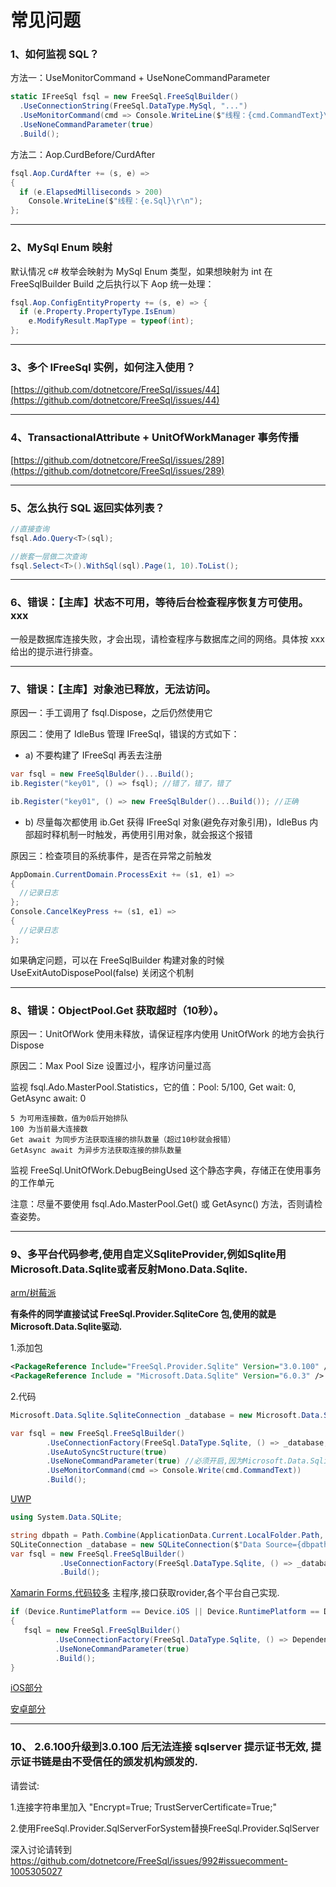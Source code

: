 # 常见问题
### 1、如何监视 SQL？

方法一：UseMonitorCommand + UseNoneCommandParameter
```csharp
static IFreeSql fsql = new FreeSql.FreeSqlBuilder()
  .UseConnectionString(FreeSql.DataType.MySql, "...")
  .UseMonitorCommand(cmd => Console.WriteLine($"线程：{cmd.CommandText}\r\n"))
  .UseNoneCommandParameter(true)
  .Build();
```

方法二：Aop.CurdBefore/CurdAfter
```csharp
fsql.Aop.CurdAfter += (s, e) =>
{
  if (e.ElapsedMilliseconds > 200)
    Console.WriteLine($"线程：{e.Sql}\r\n");
};
```
---

### 2、MySql Enum 映射

默认情况 c# 枚举会映射为 MySql Enum 类型，如果想映射为 int 在 FreeSqlBuilder Build 之后执行以下 Aop 统一处理：
```csharp
fsql.Aop.ConfigEntityProperty += (s, e) => {
  if (e.Property.PropertyType.IsEnum)
    e.ModifyResult.MapType = typeof(int);
};
```
---

### 3、多个 IFreeSql 实例，如何注入使用？

[https://github.com/dotnetcore/FreeSql/issues/44](https://github.com/dotnetcore/FreeSql/issues/44)

---

### 4、TransactionalAttribute + UnitOfWorkManager 事务传播

[https://github.com/dotnetcore/FreeSql/issues/289](https://github.com/dotnetcore/FreeSql/issues/289)

---

### 5、怎么执行 SQL 返回实体列表？

```csharp
//直接查询
fsql.Ado.Query<T>(sql);

//嵌套一层做二次查询
fsql.Select<T>().WithSql(sql).Page(1, 10).ToList();
```

---

### 6、错误：【主库】状态不可用，等待后台检查程序恢复方可使用。xxx

一般是数据库连接失败，才会出现，请检查程序与数据库之间的网络。具体按 xxx 给出的提示进行排查。

---

### 7、错误：【主库】对象池已释放，无法访问。

原因一：手工调用了 fsql.Dispose，之后仍然使用它

原因二：使用了 IdleBus 管理 IFreeSql，错误的方式如下：

- a) 不要构建了 IFreeSql 再丢去注册

```csharp
var fsql = new FreeSqlBulder()...Build();
ib.Register("key01", () => fsql); //错了，错了，错了

ib.Register("key01", () => new FreeSqlBulder()...Build()); //正确
```

- b) 尽量每次都使用 ib.Get 获得 IFreeSql 对象(避免存对象引用)，IdleBus 内部超时释机制一时触发，再使用引用对象，就会报这个报错

原因三：检查项目的系统事件，是否在异常之前触发

```csharp
AppDomain.CurrentDomain.ProcessExit += (s1, e1) =>
{
  //记录日志
};
Console.CancelKeyPress += (s1, e1) =>
{
  //记录日志  
};
```

如果确定问题，可以在 FreeSqlBuilder 构建对象的时候 UseExitAutoDisposePool(false) 关闭这个机制

---

### 8、错误：ObjectPool.Get 获取超时（10秒）。

原因一：UnitOfWork 使用未释放，请保证程序内使用 UnitOfWork 的地方会执行 Dispose

原因二：Max Pool Size 设置过小，程序访问量过高

监视 fsql.Ado.MasterPool.Statistics，它的值：Pool: 5/100, Get wait: 0, GetAsync await: 0

```
5 为可用连接数，值为0后开始排队
100 为当前最大连接数
Get await 为同步方法获取连接的排队数量（超过10秒就会报错）
GetAsync await 为异步方法获取连接的排队数量
```
  
监视 FreeSql.UnitOfWork.DebugBeingUsed 这个静态字典，存储正在使用事务的工作单元

注意：尽量不要使用 fsql.Ado.MasterPool.Get() 或 GetAsync() 方法，否则请检查姿势。

---

### 9、多平台代码参考,使用自定义SqliteProvider,例如Sqlite用Microsoft.Data.Sqlite或者反射Mono.Data.Sqlite.

[arm/树莓派](https://github.com/densen2014/FreeSqlDemos/tree/master/ARM_ConsoleApp)

**有条件的同学直接试试 FreeSql.Provider.SqliteCore 包,使用的就是Microsoft.Data.Sqlite驱动.**

1.添加包

```xml
<PackageReference Include="FreeSql.Provider.Sqlite" Version="3.0.100" />
<PackageReference Include = "Microsoft.Data.Sqlite" Version="6.0.3" />
```

2.代码

```csharp
Microsoft.Data.Sqlite.SqliteConnection _database = new Microsoft.Data.Sqlite.SqliteConnection($"Data Source=document.db");

var fsql = new FreeSql.FreeSqlBuilder()
        .UseConnectionFactory(FreeSql.DataType.Sqlite, () => _database, typeof(FreeSql.Sqlite.SqliteProvider<>))
        .UseAutoSyncStructure(true)
        .UseNoneCommandParameter(true) //必须开启,因为Microsoft.Data.Sqlite内插处理有bug
        .UseMonitorCommand(cmd => Console.Write(cmd.CommandText))
        .Build();
```

[UWP](https://github.com/densen2014/FreeSqlDemos/tree/master/UWP1)

```csharp
using System.Data.SQLite;

string dbpath = Path.Combine(ApplicationData.Current.LocalFolder.Path, "sqliteSample.db");
SQLiteConnection _database = new SQLiteConnection($"Data Source={dbpath}");
var fsql = new FreeSql.FreeSqlBuilder()
           .UseConnectionFactory(FreeSql.DataType.Sqlite, () => _database, typeof(FreeSql.Sqlite.SqliteProvider<>))
           .Build();
```

[Xamarin Forms,代码较多](https://github.com/densen2014/FreeSqlDemos/tree/master/xamarinFormApps)
主程序,接口获取rovider,各个平台自己实现.
```csharp
if (Device.RuntimePlatform == Device.iOS || Device.RuntimePlatform == Device.Android)
{
   fsql = new FreeSql.FreeSqlBuilder()
          .UseConnectionFactory(FreeSql.DataType.Sqlite, () => DependencyService.Get<ISQLite>().GetConnectionSqlite("document"), typeof(FreeSql.Sqlite.SqliteProvider<>))
          .UseNoneCommandParameter(true)
          .Build();
}
```

[iOS部分](https://github.com/densen2014/FreeSqlDemos/blob/master/xamarinFormApps/xamarinFormApp.iOS/SQLite_iOS.cs)

[安卓部分](https://github.com/densen2014/FreeSqlDemos/blob/master/xamarinFormApps/xamarinFormApp.Android/SQLite_droid.cs)

---

### 10、 2.6.100升级到3.0.100 后无法连接 sqlserver 提示证书无效, 提示证书链是由不受信任的颁发机构颁发的. 

请尝试: 

1.连接字符串里加入 "Encrypt=True; TrustServerCertificate=True;"

2.使用FreeSql.Provider.SqlServerForSystem替换FreeSql.Provider.SqlServer 

深入讨论请转到 https://github.com/dotnetcore/FreeSql/issues/992#issuecomment-1005305027